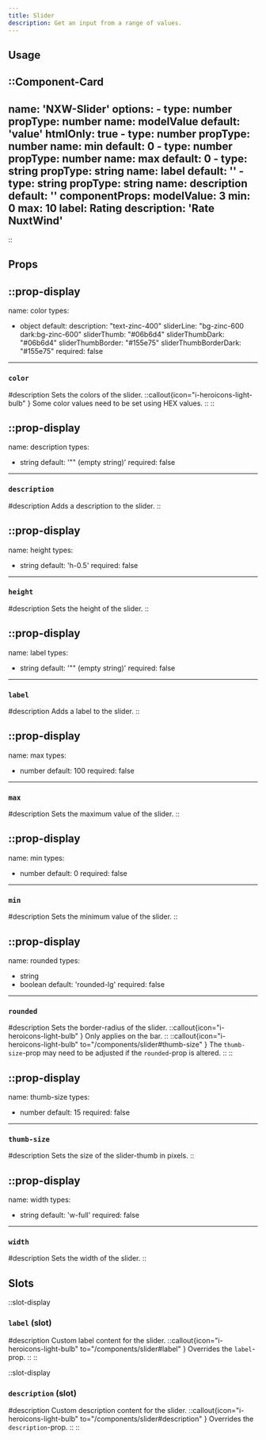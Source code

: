 ```yaml
---
title: Slider
description: Get an input from a range of values.
---
```


## Usage

::Component-Card
---
name: 'NXW-Slider'
options:
    - type: number
      propType: number
      name: modelValue
      default: 'value'
      htmlOnly: true
    - type: number
      propType: number
      name: min
      default: 0
    - type: number
      propType: number
      name: max
      default: 0
    - type: string
      propType: string
      name: label
      default: ''
    - type: string
      propType: string
      name: description
      default: ''
componentProps:
    modelValue: 3
    min: 0
    max: 10
    label: Rating
    description: 'Rate NuxtWind'
---
::

## Props

::prop-display
---
name: color
types:
  - object
default:
    description: "text-zinc-400"
    sliderLine: "bg-zinc-600 dark:bg-zinc-600"
    sliderThumb: "#06b6d4"
    sliderThumbDark: "#06b6d4"
    sliderThumbBorder: "#155e75"
    sliderThumbBorderDark: "#155e75"
required: false
---
### `color`
#description
  Sets the colors of the slider.
  ::callout{icon="i-heroicons-light-bulb" }
  Some color values need to be set using HEX values.
  ::
::

::prop-display
---
name: description
types:
  - string
default: '"" (empty string)'
required: false
---
### `description`
#description
  Adds a description to the slider.
::

::prop-display
---
name: height
types:
  - string
default: 'h-0.5'
required: false
---
### `height`
#description
  Sets the height of the slider.
::

::prop-display
---
name: label
types:
  - string
default: '"" (empty string)'
required: false
---
### `label`
#description
  Adds a label to the slider.
::

::prop-display
---
name: max
types:
  - number
default: 100
required: false
---
### `max`
#description
  Sets the maximum value of the slider.
::

::prop-display
---
name: min
types:
  - number
default: 0
required: false
---
### `min`
#description
  Sets the minimum value of the slider.
::

::prop-display
---
name: rounded
types:
  - string
  - boolean
default: 'rounded-lg'
required: false
---
### `rounded`
#description
  Sets the border-radius of the slider.
  ::callout{icon="i-heroicons-light-bulb" }
  Only applies on the bar.
  ::
  ::callout{icon="i-heroicons-light-bulb" to="/components/slider#thumb-size" }
  The `thumb-size`-prop may need to be adjusted if the `rounded`-prop is altered.
  ::
::

::prop-display
---
name: thumb-size
types:
  - number
default: 15
required: false
---
### `thumb-size`
#description
  Sets the size of the slider-thumb in pixels.
::

::prop-display
---
name: width
types:
  - string
default: 'w-full'
required: false
---
### `width`
#description
  Sets the width of the slider.
::

## Slots

::slot-display
### `label` (slot)

#description
  Custom label content for the slider.
  ::callout{icon="i-heroicons-light-bulb" to="/components/slider#label" }
  Overrides the `label`-prop.
  ::
::

::slot-display
### `description` (slot)

#description
  Custom description content for the slider.
  ::callout{icon="i-heroicons-light-bulb" to="/components/slider#description" }
  Overrides the `description`-prop.
  ::
::

